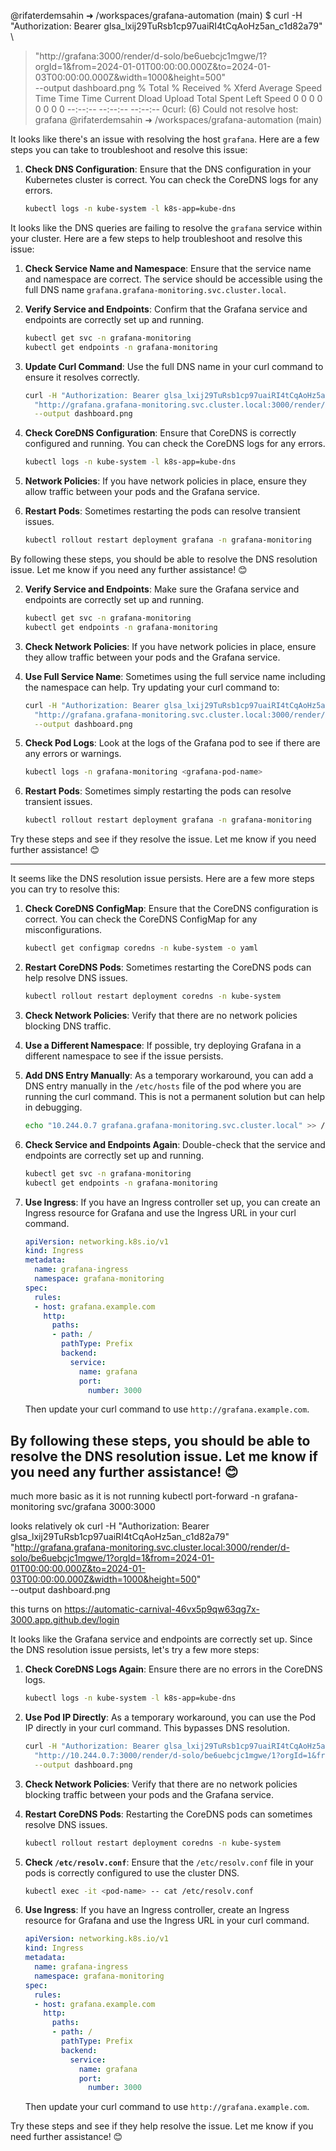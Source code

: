 @rifaterdemsahin ➜ /workspaces/grafana-automation (main) $ curl -H "Authorization: Bearer glsa_lxij29TuRsb1cp97uaiRI4tCqAoHz5an_c1d82a79" \
>   "http://grafana:3000/render/d-solo/be6uebcjc1mgwe/1?orgId=1&from=2024-01-01T00:00:00.000Z&to=2024-01-03T00:00:00.000Z&width=1000&height=500" \
>   --output dashboard.png
  % Total    % Received % Xferd  Average Speed   Time    Time     Time  Current
                                 Dload  Upload   Total   Spent    Left  Speed
  0     0    0     0    0     0      0      0 --:--:-- --:--:-- --:--:--     0curl: (6) Could not resolve host: grafana
@rifaterdemsahin ➜ /workspaces/grafana-automation (main) 


It looks like there's an issue with resolving the host `grafana`. Here are a few steps you can take to troubleshoot and resolve this issue:

1. **Check DNS Configuration**: Ensure that the DNS configuration in your Kubernetes cluster is correct. You can check the CoreDNS logs for any errors.

    ```bash
    kubectl logs -n kube-system -l k8s-app=kube-dns
    ```


It looks like the DNS queries are failing to resolve the `grafana` service within your cluster. Here are a few steps to help troubleshoot and resolve this issue:

1. **Check Service Name and Namespace**: Ensure that the service name and namespace are correct. The service should be accessible using the full DNS name `grafana.grafana-monitoring.svc.cluster.local`.

2. **Verify Service and Endpoints**: Confirm that the Grafana service and endpoints are correctly set up and running.

    ```bash
    kubectl get svc -n grafana-monitoring
    kubectl get endpoints -n grafana-monitoring
    ```

3. **Update Curl Command**: Use the full DNS name in your curl command to ensure it resolves correctly.

    ```bash
    curl -H "Authorization: Bearer glsa_lxij29TuRsb1cp97uaiRI4tCqAoHz5an_c1d82a79" \
      "http://grafana.grafana-monitoring.svc.cluster.local:3000/render/d-solo/be6uebcjc1mgwe/1?orgId=1&from=2024-01-01T00:00:00.000Z&to=2024-01-03T00:00:00.000Z&width=1000&height=500" \
      --output dashboard.png
    ```

4. **Check CoreDNS Configuration**: Ensure that CoreDNS is correctly configured and running. You can check the CoreDNS logs for any errors.

    ```bash
    kubectl logs -n kube-system -l k8s-app=kube-dns
    ```

5. **Network Policies**: If you have network policies in place, ensure they allow traffic between your pods and the Grafana service.

6. **Restart Pods**: Sometimes restarting the pods can resolve transient issues.

    ```bash
    kubectl rollout restart deployment grafana -n grafana-monitoring
    ```

By following these steps, you should be able to resolve the DNS resolution issue. Let me know if you need any further assistance! 😊


2. **Verify Service and Endpoints**: Make sure the Grafana service and endpoints are correctly set up and running.

    ```bash
    kubectl get svc -n grafana-monitoring
    kubectl get endpoints -n grafana-monitoring
    ```

3. **Check Network Policies**: If you have network policies in place, ensure they allow traffic between your pods and the Grafana service.

4. **Use Full Service Name**: Sometimes using the full service name including the namespace can help. Try updating your curl command to:

    ```bash
    curl -H "Authorization: Bearer glsa_lxij29TuRsb1cp97uaiRI4tCqAoHz5an_c1d82a79" \
      "http://grafana.grafana-monitoring.svc.cluster.local:3000/render/d-solo/be6uebcjc1mgwe/1?orgId=1&from=2024-01-01T00:00:00.000Z&to=2024-01-03T00:00:00.000Z&width=1000&height=500" \
      --output dashboard.png
    ```

5. **Check Pod Logs**: Look at the logs of the Grafana pod to see if there are any errors or warnings.

    ```bash
    kubectl logs -n grafana-monitoring <grafana-pod-name>
    ```

6. **Restart Pods**: Sometimes simply restarting the pods can resolve transient issues.

    ```bash
    kubectl rollout restart deployment grafana -n grafana-monitoring
    ```

Try these steps and see if they resolve the issue. Let me know if you need further assistance! 😊

---

It seems like the DNS resolution issue persists. Here are a few more steps you can try to resolve this:

1. **Check CoreDNS ConfigMap**: Ensure that the CoreDNS configuration is correct. You can check the CoreDNS ConfigMap for any misconfigurations.

    ```bash
    kubectl get configmap coredns -n kube-system -o yaml
    ```

2. **Restart CoreDNS Pods**: Sometimes restarting the CoreDNS pods can help resolve DNS issues.

    ```bash
    kubectl rollout restart deployment coredns -n kube-system
    ```

3. **Check Network Policies**: Verify that there are no network policies blocking DNS traffic.

4. **Use a Different Namespace**: If possible, try deploying Grafana in a different namespace to see if the issue persists.

5. **Add DNS Entry Manually**: As a temporary workaround, you can add a DNS entry manually in the `/etc/hosts` file of the pod where you are running the curl command. This is not a permanent solution but can help in debugging.

    ```bash
    echo "10.244.0.7 grafana.grafana-monitoring.svc.cluster.local" >> /etc/hosts
    ```

6. **Check Service and Endpoints Again**: Double-check that the service and endpoints are correctly set up and running.

    ```bash
    kubectl get svc -n grafana-monitoring
    kubectl get endpoints -n grafana-monitoring
    ```

7. **Use Ingress**: If you have an Ingress controller set up, you can create an Ingress resource for Grafana and use the Ingress URL in your curl command.

    ```yaml
    apiVersion: networking.k8s.io/v1
    kind: Ingress
    metadata:
      name: grafana-ingress
      namespace: grafana-monitoring
    spec:
      rules:
      - host: grafana.example.com
        http:
          paths:
          - path: /
            pathType: Prefix
            backend:
              service:
                name: grafana
                port:
                  number: 3000
    ```

    Then update your curl command to use `http://grafana.example.com`.

By following these steps, you should be able to resolve the DNS resolution issue. Let me know if you need any further assistance! 😊
---
much more basic as it is not running 
kubectl port-forward -n grafana-monitoring svc/grafana 3000:3000

looks relatively ok
curl -H "Authorization: Bearer glsa_lxij29TuRsb1cp97uaiRI4tCqAoHz5an_c1d82a79" \
  "http://grafana.grafana-monitoring.svc.cluster.local:3000/render/d-solo/be6uebcjc1mgwe/1?orgId=1&from=2024-01-01T00:00:00.000Z&to=2024-01-03T00:00:00.000Z&width=1000&height=500" \
  --output dashboard.png

  this turns on
  https://automatic-carnival-46vx5p9qw63qg7x-3000.app.github.dev/login

  It looks like the Grafana service and endpoints are correctly set up. Since the DNS resolution issue persists, let's try a few more steps:

1. **Check CoreDNS Logs Again**: Ensure there are no errors in the CoreDNS logs.

    ```bash
    kubectl logs -n kube-system -l k8s-app=kube-dns
    ```

2. **Use Pod IP Directly**: As a temporary workaround, you can use the Pod IP directly in your curl command. This bypasses DNS resolution.

    ```bash
    curl -H "Authorization: Bearer glsa_lxij29TuRsb1cp97uaiRI4tCqAoHz5an_c1d82a79" \
      "http://10.244.0.7:3000/render/d-solo/be6uebcjc1mgwe/1?orgId=1&from=2024-01-01T00:00:00.000Z&to=2024-01-03T00:00:00.000Z&width=1000&height=500" \
      --output dashboard.png
    ```

3. **Check Network Policies**: Verify that there are no network policies blocking traffic between your pods and the Grafana service.

4. **Restart CoreDNS Pods**: Restarting the CoreDNS pods can sometimes resolve DNS issues.

    ```bash
    kubectl rollout restart deployment coredns -n kube-system
    ```

5. **Check `/etc/resolv.conf`**: Ensure that the `/etc/resolv.conf` file in your pods is correctly configured to use the cluster DNS.

    ```bash
    kubectl exec -it <pod-name> -- cat /etc/resolv.conf
    ```

6. **Use Ingress**: If you have an Ingress controller, create an Ingress resource for Grafana and use the Ingress URL in your curl command.

    ```yaml
    apiVersion: networking.k8s.io/v1
    kind: Ingress
    metadata:
      name: grafana-ingress
      namespace: grafana-monitoring
    spec:
      rules:
      - host: grafana.example.com
        http:
          paths:
          - path: /
            pathType: Prefix
            backend:
              service:
                name: grafana
                port:
                  number: 3000
    ```

    Then update your curl command to use `http://grafana.example.com`.

Try these steps and see if they help resolve the issue. Let me know if you need further assistance! 😊